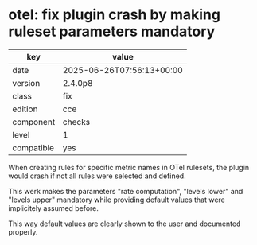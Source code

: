 [//]: # (werk v2)
# otel: fix plugin crash by making ruleset parameters mandatory

key        | value
---------- | ---
date       | 2025-06-26T07:56:13+00:00
version    | 2.4.0p8
class      | fix
edition    | cce
component  | checks
level      | 1
compatible | yes

When creating rules for specific metric names in OTel rulesets,
the plugin would crash if not all rules were selected and defined.

This werk makes the parameters "rate computation", "levels lower" and "levels upper" mandatory
while providing default values that were implicitely assumed before.

This way default values are clearly shown to the user and documented properly.

